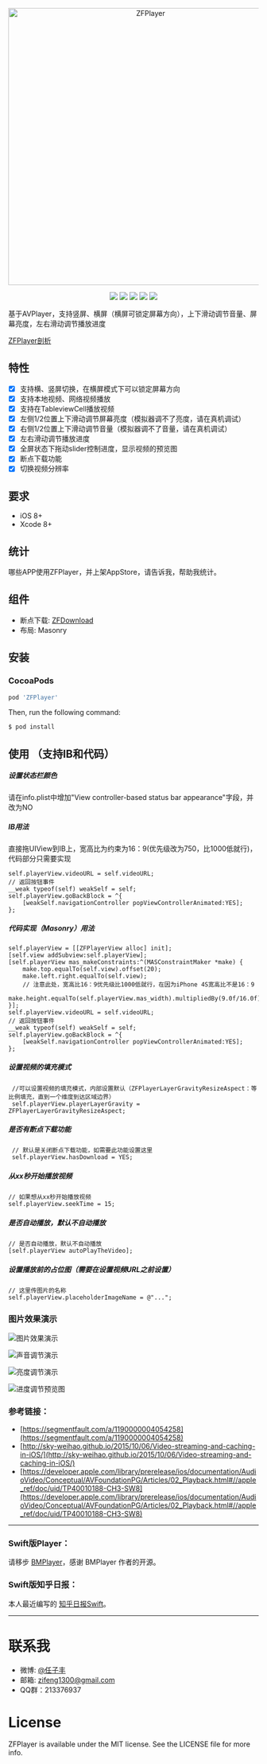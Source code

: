 <p align="center">
<img src="http://7xqbzq.com1.z0.glb.clouddn.com/log.png" alt="ZFPlayer" title="ZFPlayer" width="557"/>
</p>

<p align="center">
<a href="https://travis-ci.org/renzifeng/ZFPlayer"><img src="https://travis-ci.org/renzifeng/ZFPlayer.svg?branch=master"></a>
<a href="https://img.shields.io/cocoapods/v/ZFPlayer.svg"><img src="https://img.shields.io/cocoapods/v/ZFPlayer.svg"></a>
<a href="https://img.shields.io/cocoapods/v/ZFPlayer.svg"><img src="https://img.shields.io/github/license/renzifeng/ZFPlayer.svg?style=flat"></a>
<a href="http://cocoadocs.org/docsets/ZFPlayer"><img src="https://img.shields.io/cocoapods/p/ZFPlayer.svg?style=flat"></a>
<a href="http://weibo.com/zifeng1300"><img src="https://img.shields.io/badge/weibo-@%E4%BB%BB%E5%AD%90%E4%B8%B0-yellow.svg?style=flat"></a>
</p>

基于AVPlayer，支持竖屏、横屏（横屏可锁定屏幕方向），上下滑动调节音量、屏幕亮度，左右滑动调节播放进度

[ZFPlayer剖析](http://www.jianshu.com/p/5566077bb25f)

## 特性
- [x] 支持横、竖屏切换，在横屏模式下可以锁定屏幕方向
- [x] 支持本地视频、网络视频播放
- [x] 支持在TableviewCell播放视频
- [x] 左侧1/2位置上下滑动调节屏幕亮度（模拟器调不了亮度，请在真机调试）
- [x] 右侧1/2位置上下滑动调节音量（模拟器调不了音量，请在真机调试）
- [x] 左右滑动调节播放进度
- [x] 全屏状态下拖动slider控制进度，显示视频的预览图
- [x] 断点下载功能
- [x] 切换视频分辨率

## 要求

- iOS 8+
- Xcode 8+


## 统计

哪些APP使用ZFPlayer，并上架AppStore，请告诉我，帮助我统计。

## 组件

- 断点下载: [ZFDownload](https://github.com/renzifeng/ZFDownload)
- 布局: Masonry


## 安装

### CocoaPods    

```ruby
pod 'ZFPlayer'
```

Then, run the following command:

```bash
$ pod install
```

## 使用 （支持IB和代码）
##### 设置状态栏颜色
请在info.plist中增加"View controller-based status bar appearance"字段，并改为NO

##### IB用法
直接拖UIView到IB上，宽高比为约束为16：9(优先级改为750，比1000低就行)，代码部分只需要实现

```objc
self.playerView.videoURL = self.videoURL;
// 返回按钮事件
__weak typeof(self) weakSelf = self;
self.playerView.goBackBlock = ^{
	[weakSelf.navigationController popViewControllerAnimated:YES];
};

```

##### 代码实现（Masonry）用法

```objc
self.playerView = [[ZFPlayerView alloc] init];
[self.view addSubview:self.playerView];
[self.playerView mas_makeConstraints:^(MASConstraintMaker *make) {
 	make.top.equalTo(self.view).offset(20);
 	make.left.right.equalTo(self.view);
	// 注意此处，宽高比16：9优先级比1000低就行，在因为iPhone 4S宽高比不是16：9
	make.height.equalTo(self.playerView.mas_width).multipliedBy(9.0f/16.0f).with.priority(750);
}];
self.playerView.videoURL = self.videoURL;
// 返回按钮事件
__weak typeof(self) weakSelf = self;
self.playerView.goBackBlock = ^{
	[weakSelf.navigationController popViewControllerAnimated:YES];
};
```

##### 设置视频的填充模式
```objc
 //可以设置视频的填充模式，内部设置默认（ZFPlayerLayerGravityResizeAspect：等比例填充，直到一个维度到达区域边界）
 self.playerView.playerLayerGravity = ZFPlayerLayerGravityResizeAspect;
```

##### 是否有断点下载功能
```objc
 // 默认是关闭断点下载功能，如需要此功能设置这里
 self.playerView.hasDownload = YES;
```

##### 从xx秒开始播放视频
 ```objc
 // 如果想从xx秒开始播放视频
 self.playerView.seekTime = 15;
 ```
 
##### 是否自动播放，默认不自动播放
```objc
// 是否自动播放，默认不自动播放
[self.playerView autoPlayTheVideo];
```

##### 设置播放前的占位图（需要在设置视频URL之前设置）
```objc
// 这里传图片的名称
self.playerView.placeholderImageName = @"...";
```

### 图片效果演示

![图片效果演示](https://github.com/renzifeng/ZFPlayer/raw/master/screen.gif)

![声音调节演示](https://github.com/renzifeng/ZFPlayer/raw/master/volume.png)

![亮度调节演示](https://github.com/renzifeng/ZFPlayer/raw/master/brightness.png)

![进度调节预览图](https://github.com/renzifeng/ZFPlayer/raw/master/progress.png)

### 参考链接：

- [https://segmentfault.com/a/1190000004054258](https://segmentfault.com/a/1190000004054258)
- [http://sky-weihao.github.io/2015/10/06/Video-streaming-and-caching-in-iOS/](http://sky-weihao.github.io/2015/10/06/Video-streaming-and-caching-in-iOS/)
- [https://developer.apple.com/library/prerelease/ios/documentation/AudioVideo/Conceptual/AVFoundationPG/Articles/02_Playback.html#//apple_ref/doc/uid/TP40010188-CH3-SW8](https://developer.apple.com/library/prerelease/ios/documentation/AudioVideo/Conceptual/AVFoundationPG/Articles/02_Playback.html#//apple_ref/doc/uid/TP40010188-CH3-SW8)

---
### Swift版Player：
请移步 [BMPlayer](https://github.com/BrikerMan/BMPlayer)，感谢 BMPlayer 作者的开源。

### Swift版知乎日报：
本人最近编写的 [知乎日报Swift](https://github.com/renzifeng/ZFZhiHuDaily)。

---

# 联系我
- 微博: [@任子丰](https://weibo.com/zifeng1300)
- 邮箱: zifeng1300@gmail.com
- QQ群：213376937

# License

ZFPlayer is available under the MIT license. See the LICENSE file for more info.

